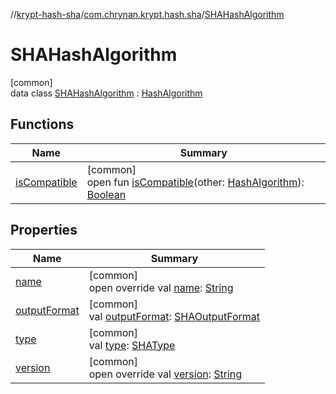 //[krypt-hash-sha](../../../index.md)/[com.chrynan.krypt.hash.sha](../index.md)/[SHAHashAlgorithm](index.md)

# SHAHashAlgorithm

[common]\
data class [SHAHashAlgorithm](index.md) : [HashAlgorithm](../../../../krypt-hash/krypt-hash/com.chrynan.krypt.hash/-hash-algorithm/index.md)

## Functions

| Name | Summary |
|---|---|
| [isCompatible](index.md#-1918471537%2FFunctions%2F-1775027490) | [common]<br>open fun [isCompatible](index.md#-1918471537%2FFunctions%2F-1775027490)(other: [HashAlgorithm](../../../../krypt-hash/krypt-hash/com.chrynan.krypt.hash/-hash-algorithm/index.md)): [Boolean](https://kotlinlang.org/api/latest/jvm/stdlib/kotlin/-boolean/index.html) |

## Properties

| Name | Summary |
|---|---|
| [name](name.md) | [common]<br>open override val [name](name.md): [String](https://kotlinlang.org/api/latest/jvm/stdlib/kotlin/-string/index.html) |
| [outputFormat](output-format.md) | [common]<br>val [outputFormat](output-format.md): [SHAOutputFormat](../-s-h-a-output-format/index.md) |
| [type](type.md) | [common]<br>val [type](type.md): [SHAType](../-s-h-a-type/index.md) |
| [version](version.md) | [common]<br>open override val [version](version.md): [String](https://kotlinlang.org/api/latest/jvm/stdlib/kotlin/-string/index.html) |
